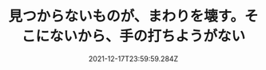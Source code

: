 ---
title: 見つからないものが、まわりを壊す。そこにないから、手の打ちようがない
date: "2021-12-17T23:59:59.284Z"
description: "『Yづドン／テクノロジー合同 Advent Calendar 2021』 17日目の記事です。私の懐古行動について考察します。"
---